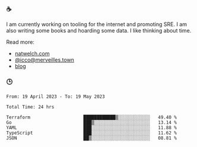 ### ☕

I am currently working on tooling for the internet and promoting SRE. I am also writing some books and hoarding some data. I like thinking about time. 

Read more:

 - [natwelch.com](https://natwelch.com)
 - [@icco@merveilles.town](https://merveilles.town/@icco)
 - [blog](https://writing.natwelch.com)

### 🕒

<!--START_SECTION:waka-->

```text
From: 19 April 2023 - To: 19 May 2023

Total Time: 24 hrs

Terraform                    ████████████▒░░░░░░░░░░░░   49.40 %
Go                           ███▒░░░░░░░░░░░░░░░░░░░░░   13.14 %
YAML                         ███░░░░░░░░░░░░░░░░░░░░░░   11.88 %
TypeScript                   ███░░░░░░░░░░░░░░░░░░░░░░   11.62 %
JSON                         ██▒░░░░░░░░░░░░░░░░░░░░░░   08.81 %
```

<!--END_SECTION:waka-->
